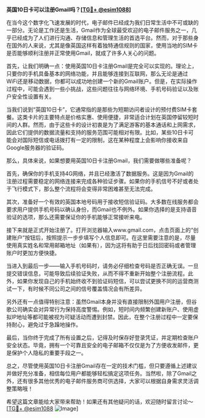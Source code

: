 **英国10日卡可以注册Gmail吗？[[TG💪+ @esim1088](https://t.me/s/esim1088)]**

在当今这个数字化飞速发展的时代，电子邮件已经成为我们日常生活中不可或缺的一部分。无论是工作还是生活，Gmail作为全球最受欢迎的电子邮件服务之一，几乎已经成为了人们进行沟通、存储信息和管理生活的首选平台。然而，对于那些身在国外的人来说，尤其是像英国这样有着独特通信规则的国家，使用当地的SIM卡是否能够顺利注册并正常使用Gmail，就成了许多人关心的问题。

首先，让我们明确一点：使用英国10日卡注册Gmail是完全可以实现的。理论上，只要你的手机具备基本的网络功能，并且能够连接到互联网，那么无论是通过WiFi还是移动数据，你都可以成功地创建一个新的Gmail账户。但是，在实际操作过程中，可能会遇到一些小挑战，这些问题往往与网络环境、手机号码验证以及账户安全性设置有关。

当我们说到“英国10日卡”，它通常指的是那些为短期访问者设计的预付费SIM卡套餐。这类卡片的主要特点是价格实惠、使用便捷，非常适合计划在英国停留较短时间的人群。然而，由于这些卡的设计初衷是为了满足游客的基本通话和上网需求，因此它们提供的数据流量和支持的服务范围可能相对有限。比如，某些10日卡可能会对国际短信或电话拨打有一定的限制，这在某种程度上会影响你接收来自Google服务器的验证码。

那么，具体来说，如果想要用英国10日卡注册Gmail，我们需要做哪些准备呢？

首先，确保你的手机支持4G网络，并且已经激活了数据服务。这是因为Gmail的注册过程需要稳定的网络连接来完成各种验证步骤。如果你的手机信号不好或者处于飞行模式下，那么整个流程将会变得非常困难甚至无法完成。

其次，准备好一个有效的英国本地号码用于接收短信验证码。大多数在线服务都会要求用户提供手机号码以确认身份，而Gmail也不例外。如果你选择的是支持语音验证的选项，那么还需要保证你的手机能够正常接听来电。

接下来就是正式开始注册了。打开浏览器输入www.gmail.com，点击页面上的“创建账户”按钮后，按照提示一步步填写个人信息即可。在这里需要注意的是，尽量使用真实姓名和常用邮箱地址（如果有），因为这将有助于日后找回密码或者管理账户时更加方便快捷。

当进入到最后一步——输入手机号码时，请务必仔细检查号码是否正确无误。一旦提交错误信息，可能导致后续验证失败，从而不得不重新开始整个注册流程。此外，如果你发现自己的手机始终收不到验证码短信，可以尝试更换不同的运营商测试一下，有时候不同公司之间的信号覆盖情况会有所差异。

另外还有一点值得特别注意：虽然Gmail本身并没有直接限制外国用户注册，但谷歌公司确实会对异常行为保持高度警惕。例如，短时间内频繁创建新账户、使用虚拟IP地址等都可能被视为可疑活动而遭到封禁。因此，在整个注册过程中一定要保持耐心，避免过于急躁地操作。

最后，当你终于完成了所有设置之后，记得及时保存好登录凭证，并定期检查账户安全状态。毕竟，拥有一个可靠且安全的电子邮箱不仅仅是为了方便收发邮件，更是保护个人隐私的重要手段之一。

总之，尽管使用英国10日卡注册Gmail存在一定的技术门槛，但只要遵循上述建议并做好充分准备，相信每位用户都能够轻松搞定这项任务。当然啦，除了Gmail之外，还有很多其他优秀的电子邮件服务商可供选择，大家可以根据自身需求灵活调整策略哦！

希望这篇文章能给大家带来帮助！如果还有其他疑问的话，欢迎随时留言讨论～[[TG💪+ @esim1088](https://t.me/s/esim1088) ![Image](https://i.postimg.cc/4NQfJmqS/Snipaste-2025-05-13-00-14-12.png)]